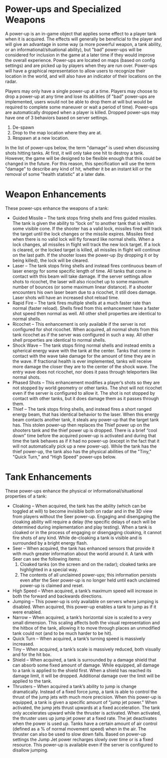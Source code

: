 # Power-ups and Specialized Weapons

A power-up is an in-game object that applies some effect to a player tank when it is acquired. The effects will generally be beneficial to the player and will give an advantage in some way (a more powerful weapon, a tank ability, or an informational/situational ability), but "bad" power-ups will be considered for inclusion in the game at a later time if they would improve the overall experience. Power-ups are located on maps (based on config settings) and are picked up by players when they are run over. Power-ups will have a graphical representation to allow users to recognize their location in the world, and will also have an indicator of their locations on the radar.

Players may only have a single power-up at a time. Players may choose to drop a power-up at any time and lose its abilities (if "bad" power-ups are implemented, users would not be able to drop them at will but would be required to complete some maneuver or wait a period of time). Power-ups are automatically dropped when a player is killed. Dropped power-ups may have one of 3 behaviors based on server settings.

1.	De-spawn
2.	Drop to the map location where they are at.
3.	Respawn at a new location.

In the list of power-ups below, the term "damage" is used when discussing shots hitting tanks. At first, it will only take one hit to destroy a tank. However, the game will be designed to be flexible enough that this could be changed in the future. For this reason, this specification will use the term "damage" to describe any kind of hit, whether it be an instant kill or the removal of some "health statistic" at a later date.

# Weapon Enhancements

These power-ups enhance the weapons of a tank:

* Guided Missile – The tank stops firing shells and fires guided missiles. The tank is given the ability to “lock on” to another tank that is within some visible cone. If the shooter has a valid lock, missiles fired will track the target until the lock changes or the missile expires. Missiles fired when there is no valid lock will fly forward like normal shells. When a lock changes, all missiles in flight will track the new lock target. If a lock is cleared, or the locked target is killed, all missiles in flight will continue on the last path. If the shooter loses the power-up (by dropping it or by being killed), the lock will be cleared.
* Laser – The tank stops firing shells and instead fires continuous beam of laser energy for some specific length of time. All tanks that come in contact with this beam will take damage. If the server settings allow shots to ricochet, the laser will also ricochet up to some maximum number of bounces (or some maximum linear distance).  If a shooter encounters his own laser beam due to a ricochet, it still does damage. Laser shots will have an increased shot reload time.
* Rapid Fire – The tank fires multiple shells at a much faster rate than normal (faster reload). Shells fired from this enhancement have a faster shot speed then normal as well. All other shell properties are identical to normal shells.
* Ricochet – This enhancement is only available if the server is not configured for shot ricochet. When acquired, all normal shots from this tank ricochet as if the server was configured in such a way. All other shell properties are identical to normal shells.
* Shock Wave – The tank stops firing normal shells and instead emits a spherical energy wave with the tank at the center. Tanks that come in contact with the wave take damage for the amount of time they are in the wave. If fractional health is ever implemented, tanks will receive more damage the closer they are to the center of the shock wave. The entry wave does not ricochet, nor does it pass through teleporters like normal shots.
* Phased Shots – This enhancement modifies a player’s shots so they are not stopped by world geometry or other tanks.  The shot will not ricochet even if the server is configured to allow it. The shot is not stopped by contact with other tanks, but it does damage them as it passes through them.
* Thief – The tank stops firing shells, and instead fires a short ranged energy beam, that has identical behavior to the laser. When this energy beam contacts another tank, it steals any power-up that the target tank has. This stolen power-up then replaces the Thief power up on the shooters tank and the thief power up is dropped. There is a brief “cool down” time before the acquired power-up is activated and during that time the tank behaves as if it had no power-up (except in the fact that it will not automatically pick up a new power-up). While the tank has the thief power-up, the tank also has the physical abilities of the "Tiny," "Quick Turn," and "High Speed" power-ups below.

# Tank Enhancements

These power-ups enhance the physical or informational/situational properties of a tank:

* Cloaking – When acquired, the tank has the ability (which can be toggled at will) to become invisible both on radar and in the 3D view from players without the Seer power-up. Engaging and disengaging the cloaking ability will require a delay (the specific delays of each will be determined during implementation and play testing). When a tank is cloaked or in the process of engaging or disengaging cloaking, it cannot fire shots of any kind. While de-cloaking a tank is visible and is surrounded by a bright energy flash.
* Seer – When acquired, the tank has enhanced sensors that provide it with much greater information about the world around it. A tank with Seer can see the following items:
  1. Cloaked tanks (on the screen and on the radar); cloaked tanks are highlighted in a special way.
  2. The contents of all unclaimed power-ups; this information persists even after the Seer power-up is no longer held until each unclaimed power-up is claimed and reset.
* High Speed – When acquired, a tank’s maximum speed will increase in both the forward and backwards directions.
* Jumping – This power-up is only available on servers where jumping is disabled. When acquired, this power-up enables a tank to jump as if it were enabled.
* Narrow – When acquired, a tank’s horizontal size is scaled to a very small dimension. This scaling affects both the visual representation and the hitbox of the tank, allowing it to move through places an unmodified tank could not (and to be much harder to be hit).
* Quick Turn – When acquired, a tank’s turning speed is massively increased.
* Tiny – When acquired, a tank’s scale is massively reduced, both visually and for the hit box.
* Shield – When acquired, a tank is surrounded by a damage shield that can absorb some fixed amount of damage. While equipped, all damage to a tank is applied to the shield first. When a shield has reached its damage limit, it will be dropped. Additional damage over the limit will be applied to the tank.
* Thrusters – When acquired a tank’s ability to jump is change dramatically. Instead of a fixed force jump, a tank is able to control the thrust of the jump jets with much more precision. When this power-up is equipped, a tank is given a specific amount of "jump jet power." When activated, the jump jets thrust upwards at a fixed acceleration. The tank only accelerates upward while the thruster is activated. When activated, the thruster uses up jump jet power at a fixed rate. The jet deactivates when the power is used up. Tanks have a certain amount of air control (defined as a % of normal movement speed) when in the air. The thruster can also be used to slow down falls. Based on power-up settings the Jump Jet power recharges slowly over time or is a fixed resource. This power-up is available even if the server is configured to disallow jumping.

